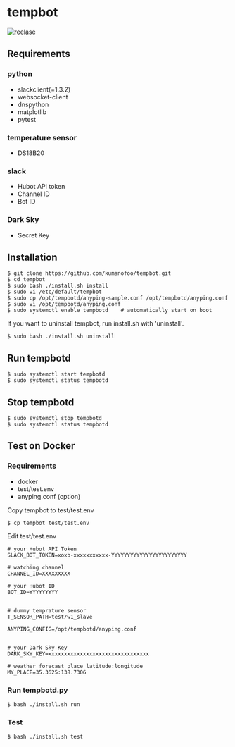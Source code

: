 # tempbot
[![reelase](https://img.shields.io/github/v/release/kumanofoo/tempbot)](https://github.com/kumanofoo/tempbot/releases)

## Requirements
### python
- slackclient(=1.3.2)
- websocket-client
- dnspython
- matplotlib
- pytest

### temperature sensor
- DS18B20


### slack
- Hubot API token
- Channel ID
- Bot ID

### Dark Sky
- Secret Key


## Installation
```ShellSession
$ git clone https://github.com/kumanofoo/tempbot.git
$ cd tempbot
$ sudo bash ./install.sh install
$ sudo vi /etc/default/tempbot
$ sudo cp /opt/tempbotd/anyping-sample.conf /opt/tempbotd/anyping.conf
$ sudo vi /opt/tempbotd/anyping.conf
$ sudo systemctl enable tempbotd    # automatically start on boot
```

If you want to uninstall tempbot, run install.sh with 'uninstall'.
```ShellSession
$ sudo bash ./install.sh uninstall
```

## Run tempbotd
```ShellSession
$ sudo systemctl start tempbotd
$ sudo systemctl status tempbotd
```

## Stop tempbotd
```ShellSession
$ sudo systemctl stop tempbotd
$ sudo systemctl status tempbotd
```

## Test on Docker
### Requirements
- docker
- test/test.env
- anyping.conf (option)

Copy tempbot to test/test.env
```Shellsession
$ cp tempbot test/test.env
```
Edit test/test.env
```Shell
# your Hubot API Token
SLACK_BOT_TOKEN=xoxb-xxxxxxxxxxx-YYYYYYYYYYYYYYYYYYYYYYYY

# watching channel 
CHANNEL_ID=XXXXXXXXX

# your Hubot ID
BOT_ID=YYYYYYYYY


# dummy temprature sensor
T_SENSOR_PATH=test/w1_slave

ANYPING_CONFIG=/opt/tempbotd/anyping.conf


# your Dark Sky Key
DARK_SKY_KEY=xxxxxxxxxxxxxxxxxxxxxxxxxxxxxxxx

# weather forecast place latitude:longitude
MY_PLACE=35.3625:138.7306
```

### Run tempbotd.py
```Shellsession
$ bash ./install.sh run
```

### Test
```Shellsession
$ bash ./install.sh test
```
